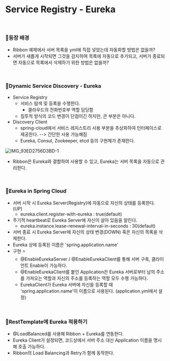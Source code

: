 # Service Registry - Eureka

<br>

### 📌등장 배경
- Ribbon 예제에서 서버 목록을 yml에 직접 넣었는데 자동화할 방법은 없을까?
- 서버가 새롭게 시작되면 그것을 감지하여 목록에 자동으로 추가되고, 서버가 종료되면 자동으로 목록에서 삭제하기 위한 방법은 없을까?

<br>

### 📌Dynamic Service Discovery - Eureka
- Service Registry
    - 서비스 탐색 및 등록을 수행한다.
        - 클라우드의 전화번호부 역할 담당함
    - 침투적 방식의 코드 변경이 단점이긴 하지만, 큰 부분은 아니다.
- Discovery Client
    - spring-cloud에서 서비스 레지스트리 사용 부분을 추상화하여 인터페이스로 제공한다. --> 간단한 사용 가능해짐
    - Eureka, Consul, Zookeeper, etcd 등의 구현체가 존재한다.

![IMG_93ED2756D3BD-1](https://user-images.githubusercontent.com/69254943/211204087-c786dec1-c47c-425e-a1b9-5c2d95b21d9e.jpeg)

- Ribbon은 Eureka와 결합하여 사용할 수 있고, Eureka는 서버 목록을 자동으로 관리한다.

<br>

### 📌Eureka in Spring Cloud
- 서버 시작 시 Eureka Server(Registry)에 자동으로 자신의 상태를 등록한다. (UP)
    - eureka.client.register-with-eureka : true(default)
- 주기적 heartbeat로 Eureka Server에 자신이 살아 있음을 알린다.
    - eureka.instance.lease-renewal-interval-in-seconds : 30(default)
- 서버 종료 시 Eureka Server에 자신의 상태 변경(DOWN) 혹은 자신의 목록을 삭제한다.
- Eureka 상에 등록된 이름은 'spring.application.name'
- 구현 ⭐️
    - @EnableEurekaServer / @EnableEurekaClient를 통해 서버 구축, 클라이언트 Enable이 가능하다.
    - @EnableEurekaClient를 붙인 Application은 Eureka 서버로부터 남의 주소를 가져오는 역할과 자신의 주소를 등록하는 역할 모두 수행 가능하다.
    - EurekaClient가 Eureka 서버에 자신을 등록할 때 'spring.application.name'이 이름으로 사용된다. (application.yml에서 설정)

<br>

### 📌RestTemplate에 Eureka 적용하기
- @LoadBalanced를 사용해 Ribbon + Eureka를 연동한다.
- Eureka Client가 설정되면, 코드상에서 서버 주소 대신 Application 이름을 명시해 호출 가능하다.
- Ribbon의 Load Balancing과 Retry가 함께 동작한다.